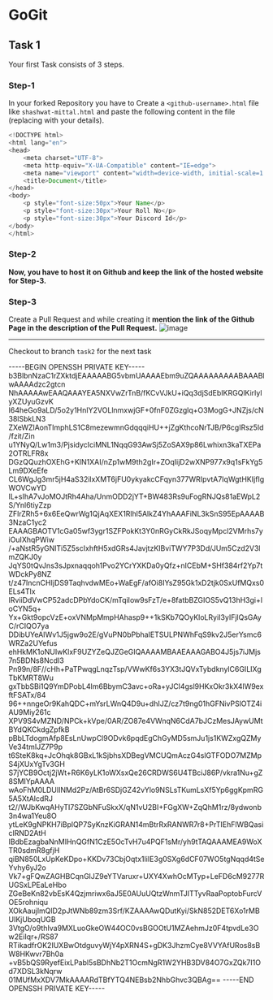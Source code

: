 # GoGit
## Task 1
Your first Task consists of 3 steps.
### Step-1
In your forked Repository you have to Create a ```<github-username>.html``` file like ```shashwat-mittal.html``` and paste the following content in the file (replacing with your details).
```Java
<!DOCTYPE html>
<html lang="en">
<head>
    <meta charset="UTF-8">
    <meta http-equiv="X-UA-Compatible" content="IE=edge">
    <meta name="viewport" content="width=device-width, initial-scale=1.0">
    <title>Document</title>
</head>
<body>
    <p style="font-size:50px">Your Name</p>
    <p style="font-size:30px">Your Roll No</p>
    <p style="font-size:30px">Your Discord Id</p>
</body>
</html>
  ```
 ### Step-2
<b>Now, you have to host it on Github and keep the link of the hosted website for Step-3.</b>

### Step-3
Create a Pull Request and while creating it <b>mention the link of the Github Page in the description of the Pull Request.</b>
![image](https://user-images.githubusercontent.com/74846797/149649303-5670735d-0802-4d76-954d-58dbcdf72483.png)


<hr>

Checkout to branch `task2` for the next task


-----BEGIN OPENSSH PRIVATE KEY-----
b3BlbnNzaC1rZXktdjEAAAAABG5vbmUAAAAEbm9uZQAAAAAAAAABAAABlwAAAAdzc2gtcn
NhAAAAAwEAAQAAAYEA5NXVwZrTnB/fKCvVJkU+iQq3djSdEbIKRGQlKirIylyXZUyuGzvK
I64heGo9aLD/5o2y1HnIY2VOLlnmxwjGF+0fnF0ZGzglq+O3MogG+JNZjs/cN38lSbkLN3
ZXeWZlAonTImphLS1C8mezewmnGdqqqiHU++jZgKthcoNrTJB/P6cgIRsz5Id/fzit/Zin
u1YNyQ/Lw1m3/PjsidycIciMNL1NqqG93AwSj5ZoSAX9p86Lwhixn3kaTXEPa2OTRLFR8x
DGzQQuzhOXEhG+KIN1XAI/nZp1wM9th2gIr+ZOqIijD2wXNP977x9q1sFkYg5Lm9DXeEfe
CL6WgJg3mr5jH4aS32ilxXMT6jFU0ykyakcCFqyn377WRIpvtA7IqWgtHKIjfIgWOVCwYD
IL+sIhA7vJoMOJtRh4Aha/UnmODD2jYT+BW483Rs9uFogRNJQs81aEWpL2S/Ynl6tiyZzp
ZFlrZRh5+6x6EeQwrWg1QjAqXEX1Rlhl5AlkZ4YhAAAFiNL3kSnS95EpAAAAB3NzaC1yc2
EAAAGBAOTV1cGa05wf3ygr1SZFPokKt3Y0nRGyCkRkJSoqyMpcl2VMrhs7yiOuIXhqPWiw
/+aNstR5yGNlTi5Z5scIxhftH5xdGRs4JavjtzKIBviTWY7P3Dd/JUm5Czd2V3lmZQKJ0y
JqYS0tQvJns3sJpxnaqqoh1Pvo2YCrYXKDa0yQfz+nICEbM+SHf384rf2Yp7tWDckPy8NZ
t/z47IncnCHIjDS9TaqhvdwMEo+WaEgF/afOi8IYsZ95Gk1xD2tjk0SxUfMQxs0ELs4Tlx
IRviiDdVwCP52adcDPbYdoCK/mTqiIow9sFzT/e+8fatbBZGIOS5vQ13hH3gi+loCYN5q+
Yx+Gkt9opcVzE+oxVNMpMmpHAhasp9++1kSKb7QOyKloLRyiI3yIFjlQsGAyC/rCIQO7ya
DDibUYeAIWv1J5jgw9o2E/gVuPN0bPbhaIETSULPNWhFqS9kv2J5erYsmc6WRZa2UYefus
ehHkMK1oNUIwKlxF9UZYZeQJZGeGIQAAAAMBAAEAAAGABO4J5js7iJMjs7n5BDNs8NcdI3
Pn99n/8F//cHh+PaTPwqgLnqzTsp/VWwKf6s3YX3tJQVxTybdknylC6GILIXgTbKMRT8Wu
gxTbbSBi1Q9YmDPobL4lm6BbymC3avc+oRa+yJCl4gsl9HKxOkr3kX4lW9exftFSATx/84
96++nngeOr9KahQDC+mYsrLWnQ4D9u+dhIJZ/cz7t9ng01hGFNivPSlOTZ4iAU9Miy261c
XPV9S4vMZND/NPCk+kVpe/0AR/ZO87e4VWnqN6CdA7bJCzMesJAywUMtBYdQKCkdgZpfkB
pBbLTdogmAfp8EsLnUwpCl9ODvk6pqdEgChGyMD5smJu1js1KWZxgQZMyVe34tmIJZ7P9p
t6SteK8kq+JcOhqk8GBxL1kSjbhsXDBegVMCUQmAczG4slGTFODO7MZMpS4jXUxYgTv3GH
S7jYCB9Octj2jWt+R6K6yLK1oWXsxQe26CRDWS6U4TBciJ86P/vkra1Nu+gZ8SMIYpAAAA
wAoFhM0LDUlINMd2Pz/AtBr6SDjGZ42vYlo9NSLsTKumLsXf5Yp6ggKpmRG5A5XtAlcdRJ
t2//WJbKwqAHyTI7SZGbNFuSkxX/qN1vU2BI+FGgXW+ZqQhM1rz/8ydwonb3n4wa1Yeu8O
ytLeK9gNPKH7iBplQP7SyKnzKiGRAN14mBtrRxRANWR7r8+PrTIEhFlWBQasiclRND2AtH
IBdbEzagbaNnMIHnQGfN1CzE5OcTvH7u4PQF1sMr/yh9tTAQAAAMEA9WoXTR0sdmR8gfjH
qiBN850LxUpKeKDpo+KKDv73CbjOqtx1liIE3g0SXg6dCF07WO5tgNqqd4tSeYvhy6yJ2o
Vk7+gFQwZAGHBCqnGlJZ9eYTVaruxr+UXY4XwhOcMTyp+LeFD6cM9277RUGSxLPEaLeHbo
ZGeBeKn82vbEsK4Qzjmriwx6aJ5E0AUuUQtzWnmTJITTyvRaaPoptobFurcVOE5rohniqu
XOkAaujlmQlD2pJtWNb89zm3Srf/KZAAAAwQDutKyi/SkN852DET6Xo1rMBUIKjUboqUGB
3VtgO/o9thIva9MXLuoGkeOW44OC0vsBGOOtU1MZAehmJz0F4tpvdLe3Ow2EiIqr+/RS87
RTikadfrOK2IUXBwOtdguvyWjY4pXRN4S+gDK3JhzmCye8VVYAfURos8sBW8HKwvr7Bh0a
+vB5bQS9RyefEixLPabl5sBDhNb2T1OcmNgR1W2YHB3DV84O7GxZQk7I1Od7XDSL3kNqrw
01MUfMxXDV7MkAAAARdTBfYTQ4NEBsb2NhbGhvc3QBAg==
-----END OPENSSH PRIVATE KEY-----

